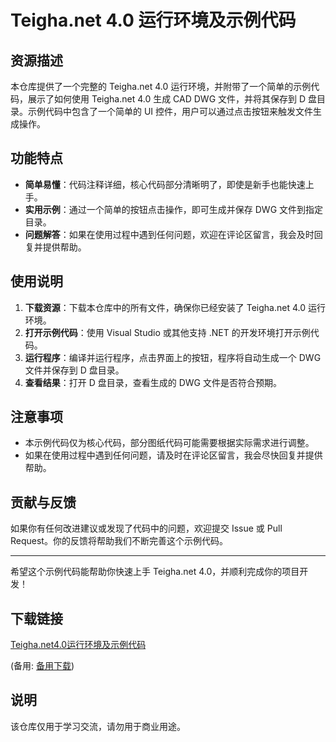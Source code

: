 # Teigha.net 4.0 运行环境及示例代码

## 资源描述

本仓库提供了一个完整的 Teigha.net 4.0 运行环境，并附带了一个简单的示例代码，展示了如何使用 Teigha.net 4.0 生成 CAD DWG 文件，并将其保存到 D 盘目录。示例代码中包含了一个简单的 UI 控件，用户可以通过点击按钮来触发文件生成操作。

## 功能特点

- **简单易懂**：代码注释详细，核心代码部分清晰明了，即使是新手也能快速上手。
- **实用示例**：通过一个简单的按钮点击操作，即可生成并保存 DWG 文件到指定目录。
- **问题解答**：如果在使用过程中遇到任何问题，欢迎在评论区留言，我会及时回复并提供帮助。

## 使用说明

1. **下载资源**：下载本仓库中的所有文件，确保你已经安装了 Teigha.net 4.0 运行环境。
2. **打开示例代码**：使用 Visual Studio 或其他支持 .NET 的开发环境打开示例代码。
3. **运行程序**：编译并运行程序，点击界面上的按钮，程序将自动生成一个 DWG 文件并保存到 D 盘目录。
4. **查看结果**：打开 D 盘目录，查看生成的 DWG 文件是否符合预期。

## 注意事项

- 本示例代码仅为核心代码，部分图纸代码可能需要根据实际需求进行调整。
- 如果在使用过程中遇到任何问题，请及时在评论区留言，我会尽快回复并提供帮助。

## 贡献与反馈

如果你有任何改进建议或发现了代码中的问题，欢迎提交 Issue 或 Pull Request。你的反馈将帮助我们不断完善这个示例代码。

---

希望这个示例代码能帮助你快速上手 Teigha.net 4.0，并顺利完成你的项目开发！

## 下载链接
[Teigha.net4.0运行环境及示例代码](https://pan.quark.cn/s/b664f4e2f501) 

(备用: [备用下载](https://pan.baidu.com/s/1orZVjcMOD-treDGh2sgueQ?pwd=1234))

## 说明

该仓库仅用于学习交流，请勿用于商业用途。
